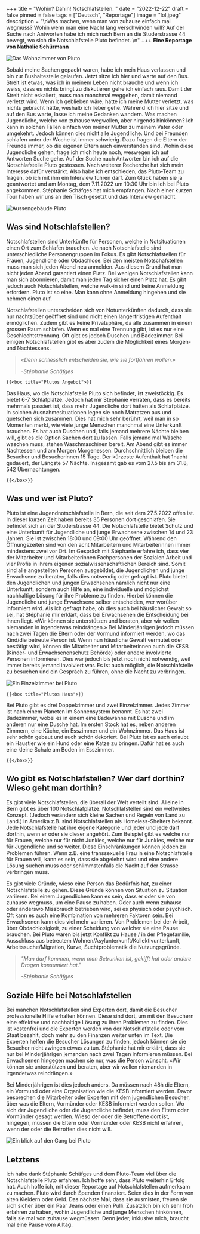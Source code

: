 +++
title = "Wohin? Dahin! Notschlafstellen. "
date = "2022-12-22"
draft = false
pinned = false
tags = ["Deutsch", "Reportage"]
image = "lol.jpeg"
description = "\nWas machen, wenn man von zuhause einfach mal wegmuss? Wohin wenn man eine Nacht lang verschwinden will? Auf der Suche nach Antworten habe ich mich nach Bern an die Studerstrasse 44 bewegt, wo sich die Notschlafstelle Pluto befindet. \n"
+++
**Eine Reportage von Nathalie Schürmann**

![Das Wohnzimmer von Pluto](lol.jpeg)

Sobald meine Sachen gepackt waren, habe ich mein Haus verlassen und bin zur Bushaltestelle gelaufen. Jetzt sitze ich hier und warte auf den Bus. Streit ist etwas, was ich in meinem Leben nicht brauche und wenn ich weiss, dass es nichts bringt zu diskutieren gehe ich einfach raus. Damit der Streit nicht eskaliert, muss man manchmal weggehen, damit niemand verletzt wird. Wenn ich geblieben wäre, hätte ich meine Mutter verletzt, was nichts gebracht hätte, weshalb ich lieber gehe. Während ich hier sitze und auf den Bus warte, lasse ich meine Gedanken wandern. Was machen Jugendliche, welche von zuhause wegwollen, aber nirgends hinkönnen? Ich kann in solchen Fällen einfach von meiner Mutter zu meinem Vater oder umgekehrt. Jedoch können dies nicht alle Jugendliche. Und bei Freunden schlafen unter der Woche ist immer schwierig. Dazu fragen die Eltern der Freunde immer, ob die eigenen Eltern auch einverstanden sind. Wohin diese Jugendliche gehen, frage ich mich heute noch, weswegen ich auf Antworten Suche gehe. 
Auf der Suche nach Antworten bin ich auf die Notschlafstelle Pluto gestossen. Nach weiterer Recherche hat sich mein Interesse dafür verstärkt. Also habe ich entschieden, das Pluto-Team zu fragen, ob ich mit ihm ein Interview führen darf. Zum Glück haben sie ja geantwortet und am Montag, dem 7.11.2022 um 10:30 Uhr bin ich bei Pluto angekommen. Stéphanie Schäfges hat mich empfangen. Nach einer kurzen Tour haben wir uns an den Tisch gesetzt und das Interview gemacht.  

![Aussengebäude Pluto](bild-rep-1.2.jpg)

## **Was sind Notschlafstellen?**

Notschlafstellen sind Unterkünfte für Personen, welche in Notsituationen einen Ort zum Schlafen brauchen. Je nach Notschlafstelle sind unterschiedliche Personengruppen im Fokus. Es gibt Notschlafstellen für Frauen, Jugendliche oder Obdachlose. Bei den meisten Notschafstellen muss man sich jeden Abend neu anmelden. Aus diesem Grund hat man nicht jeden Abend garantiert einen Platz. Bei wenigen Notschlafstellen kann man sich abonnieren, damit man jeden Tag sicher einen Platz hat. Es gibt jedoch auch Notschlafstellen, welche walk-in sind und keine Anmeldung erfordern. Pluto ist so eine. Man kann ohne Anmeldung hingehen und sie nehmen einen auf. 

Notschlafstellen unterscheiden sich von Notunterkünften dadurch, dass sie nur nachtsüber geöffnet sind und nicht einen längerfristigen Aufenthalt ermöglichen. Zudem gibt es keine Privatsphäre, da alle zusammen in einem grossen Raum schlafen. Wenn es mal eine Trennung gibt, ist es nur eine Geschlechtstrennung. Oft gibt es jedoch Duschen und Badezimmer. Bei einigen Notschlafstellen gibt es aber zudem die Möglichkeit eines Morgen- und Nachtessens. 

> *«Denn schliesslich entscheiden sie, wie sie fortfahren wollen.»*
>
> *\-Stéphanie Schäfges*

```
{{<box title="Plutos Angebot">}}
```

Das Haus, wo die Notschlafstelle Pluto sich befindet, ist zweistöckig. Es bietet 6-7
Schlafplätze. Jedoch hat mir Stéphanie verraten, dass es bereits mehrmals passiert 
ist, dass mehr Jugendliche dort hatten als Schlafplätze. In solchen 
Ausnahmesituationen legen sie noch Matratzen aus und quetschen sich zusammen. Dies 
hat mich sehr berührt, weil man in so Momenten merkt, wie viele junge Menschen 
manchmal eine Unterkunft brauchen. Es hat auch Duschen und, falls jemand mehrere 
Nächte bleiben will, gibt es die Option Sachen dort zu lassen. Falls jemand mal 
Wäsche waschen muss, stehen Waschmaschinen bereit. Am Abend gibt es immer Nachtessen
und am Morgen Morgenessen. Durchschnittlich bleiben die Besucher und Besucherinnen 
15 Tage. Der kürzeste Aufenthalt hat 1nacht gedauert, der Längste 57 Nächte. 
Insgesamt gab es vom 27.5 bis am 31.8, 542 Übernachtungen. 

```
{{</box>}}
```

## **Was und wer ist Pluto?**

Pluto ist eine Jugendnotschlafstelle in Bern, die seit dem 27.5.2022 offen ist. In dieser kurzen Zeit haben bereits 35 Personen dort geschlafen. Sie befindet sich an der Studerstrasse 44. Die Notschlafstelle bietet Schutz und eine Unterkunft für Jugendliche und junge Erwachsene zwischen 14 und 23 Jahren. Sie ist zwischen 18:00 und 09:00 Uhr geöffnet. Während den Öffnungszeiten sind von den acht Mitarbeitern und Mitarbeiterinnen immer mindestens zwei vor Ort. Im Gespräch mit Stéphanie erfahre ich, dass vier der Mitarbeiter und Mitarbeiterinnen Fachpersonen der Sozialen Arbeit und vier Profis in ihrem eigenen sozialwissenschaftlichen Bereich sind. Somit sind alle angestellten Personen ausgebildet, die Jugendlichen und junge Erwachsene zu beraten, falls dies notwendig oder gefragt ist. Pluto bietet den Jugendlichen und jungen Erwachsenen nämlich nicht nur eine Unterkunft, sondern auch Hilfe an, eine individuelle und möglichst nachhaltige Lösung für ihre Probleme zu finden. Hierbei können die Jugendliche und junge Erwachsene selber entscheiden, wer worüber informiert wird. Als ich gefragt habe, ob dies auch bei häuslicher Gewalt so sei, hat Stéphanie mir erklärt, dass bei Erwachsenen die Entscheidung bei ihnen liegt. «Wir können sie unterstützen und beraten, aber wir wollen niemanden in irgendetwas reindrängen.» Bei Minderjährigen jedoch müssen nach zwei Tagen die Eltern oder der Vormund informiert werden, wo das Kind/die betreute Person ist. Wenn nun häusliche Gewalt vermutet oder bestätigt wird, können die Mitarbeiter und Mitarbeiterinnen auch die KESB (Kinder- und Erwachsenenschutz Behörde) oder andere involvierte Personen informieren. Dies war jedoch bis jetzt noch nicht notwendig, weil immer bereits jemand involviert war. Es ist auch möglich, die Notschlafstelle zu besuchen und ein Gespräch zu führen, ohne die Nacht zu verbringen. 

![Ein Einzelzimmer bei Pluto](bild-rep-2.1.jpg)

```
{{<box title="Plutos Haus">}}
```

Bei Pluto gibt es drei Doppelzimmer und zwei Einzelzimmer. Jedes Zimmer ist nach einem Planeten im Sonnensystem benannt. Es hat zwei Badezimmer, wobei es in einem eine Badewanne mit Dusche und im anderen nur eine Dusche hat. Im ersten Stock hat es, neben anderen Zimmern, eine Küche, ein Esszimmer und ein Wohnzimmer. Das Haus ist sehr schön gebaut und auch schön dekoriert. Bei Pluto ist es auch erlaubt ein Haustier wie ein Hund oder eine Katze zu bringen. Dafür hat es auch eine kleine Schale am Boden im Esszimmer.  

```
{{</box>}}
```

## **Wo gibt es Notschlafstellen? Wer darf dorthin? Wieso geht man dorthin?**

Es gibt viele Notschlafstellen, die überall der Welt verteilt sind. Alleine in Bern gibt es über 100 Notschlafplätze. Notschlafstellen sind ein weltweites Konzept. (Jedoch verändern sich kleine Sachen und Regeln von Land zu Land.) In Amerika z.B. sind Notschlafstellen als Homeless-Shelters bekannt. Jede Notschlafstelle hat ihre eigene Kategorie und jeder und jede darf dorthin, wenn er oder sie dieser angehört. Zum Beispiel gibt es welche nur für Frauen, welche nur für nicht Junkies, welche nur für Junkies, welche nur für Jugendliche und so weiter. Diese Einschränkungen können jedoch zu Problemen führen. Wenn z.B. eine transsexuelle Frau in eine Notschlafstelle für Frauen will, kann es sein, dass sie abgelehnt wird und eine andere Lösung suchen muss oder schlimmstenfalls die Nacht auf der Strasse verbringen muss. 

Es gibt viele Gründe, wieso eine Person das Bedürfnis hat, zu einer Notschlafstelle zu gehen. Diese Gründe können von Situation zu Situation variieren. Bei einem Jugendlichen kann es sein, dass er oder sie von zuhause wegmuss, um eine Pause zu haben. Oder auch wenn zuhause oder anderswo Missbrauch betrieben wird, sei es physisch oder psychisch. Oft kann es auch eine Kombination von mehreren Faktoren sein. Bei Erwachsenen kann dies viel mehr variieren. Von Problemen bei der Arbeit, über Obdachlosigkeit, zu einer Scheidung von welcher sie eine Pause brauchen. Bei Pluto waren bis jetzt Konflikt zu Hause / in der Pflegefamilie, Ausschluss aus betreutem Wohnen/Asylunterkunft/Kollektivunterkunft, Arbeitssuche/Migration, Kurve, Suchtproblematik die Nutzungsgründe. 

> *"Man darf kommen, wenn man Betrunken ist, gekifft hat oder andere Drogen konsumiert hat."*
>
> *\-Stéphanie Schäfges*

## **Soziale Hilfe bei Notschlafstellen**

Bei manchen Notschlafstellen sind Experten dort, damit die Besucher professionelle Hilfe erhalten können. Diese sind dort, um mit den Besuchern eine effektive und nachhaltige Lösung zu ihren Problemen zu finden. Dies ist kostenfrei und die Experten werden von der Notschlafstelle oder vom Staat bezahlt, doch mehr zu den Finanzen weiter unten im Text. Die Experten helfen die Besucher Lösungen zu finden, jedoch können sie die Besucher nicht zwingen etwas zu tun. Stéphanie hat mir erklärt, dass sie nur bei Minderjährigen jemanden nach zwei Tagen informieren müssen. Bei Erwachsenen hingegen machen sie nur, was die Person wünscht. «Wir können sie unterstützen und beraten, aber wir wollen niemanden in irgendetwas reindrängen.»

Bei Minderjährigen ist dies jedoch anders. Da müssen nach 48h die Eltern, ein Vormund oder eine Organisation wie die KESB informiert werden. Davor besprechen die Mitarbeiter oder Experten mit dem jugendlichen Besucher, über was die Eltern, Vormünder oder KESB informiert werden sollen. Wo sich der Jugendliche oder die Jugendliche befindet, muss den Eltern oder Vormünder gesagt werden. Wieso der oder die Betroffene dort ist, hingegen, müssen die Eltern oder Vormünder oder KESB nicht erfahren, wenn der oder die Betroffen dies nicht will.

![Ein blick auf den Gang bei Pluto](bild-rep-3.2.jpg)

## **Letztens**

Ich habe dank Stéphanie Schäfges und dem Pluto-Team viel über die Notschlafstelle Pluto erfahren. Ich hoffe sehr, dass Pluto weiterhin Erfolg hat. Auch hoffe ich, mit dieser Reportage auf Notschlafstellen aufmerksam zu machen. Pluto wird durch Spenden finanziert. Seien dies in der Form von alten Kleidern oder Geld. Das nächste Mal, dass sie ausmisten, freuen sie sich sicher über ein Paar Jeans oder einen Pulli. Zusätzlich bin ich sehr froh erfahren zu haben, wohin Jugendliche und junge Menschen hinkönnen, falls sie mal von zuhause wegmüssen. Denn jeder, inklusive mich, braucht mal eine Pause vom Alltag.